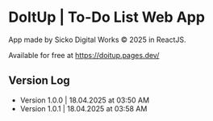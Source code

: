 # DoItUp | To-Do List Web App

App made by Sicko Digital Works © 2025 in ReactJS. 

Available for free at https://doitup.pages.dev/

## Version Log

- Version 1.0.0 | 18.04.2025 at 03:50 AM
- Version 1.0.1 | 18.04.2025 at 03:58 AM
